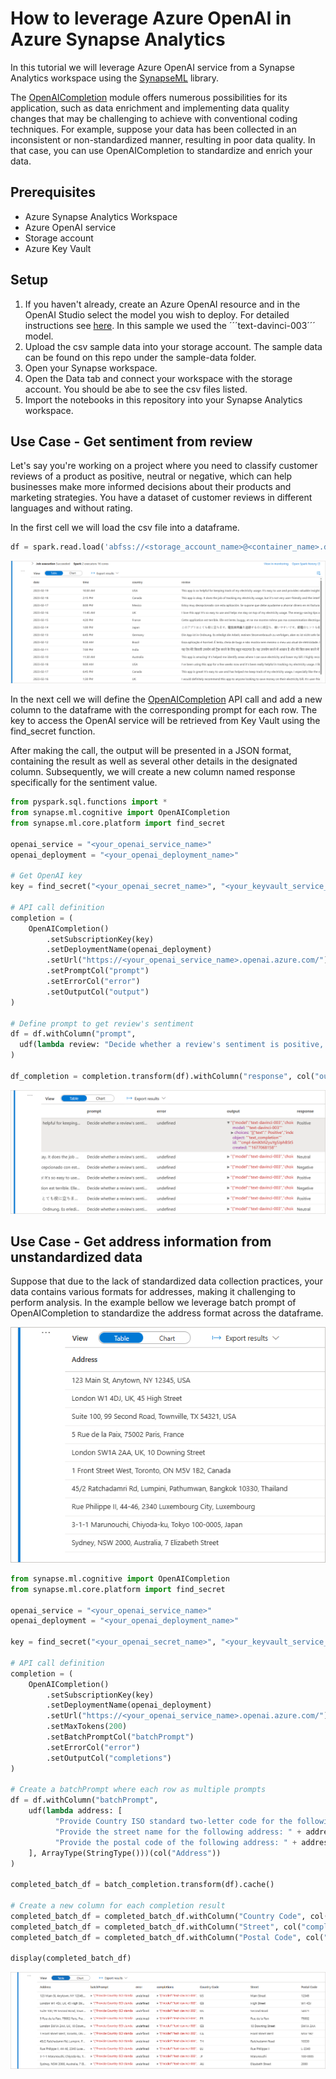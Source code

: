 # How to leverage Azure OpenAI in Azure Synapse Analytics

In this tutorial we will leverage Azure OpenAI service from a Synapse Analytics workspace using the [SynapseML](https://microsoft.github.io/SynapseML/docs/about/) library.

The [OpenAICompletion](https://mmlspark.blob.core.windows.net/docs/0.10.0/pyspark/synapse.ml.cognitive.html#module-synapse.ml.cognitive.OpenAICompletion) module offers numerous possibilities for its application, such as data enrichment and implementing data quality changes that may be challenging to achieve with conventional coding techniques. For example, suppose your data has been collected in an inconsistent or non-standardized manner, resulting in poor data quality. In that case, you can use OpenAICompletion to standardize and enrich your data.

## Prerequisites

- Azure Synapse Analytics Workspace
- Azure OpenAI service
- Storage account
- Azure Key Vault

## Setup

1. If you haven't already, create an Azure OpenAI resource and in the OpenAI Studio select the model you wish to deploy. For detailed instructions see [here](https://learn.microsoft.com/azure/cognitive-services/openai/how-to/create-resource?pivots=web-portal). In this sample we used the ´´´text-davinci-003´´´ model.
1. Upload the csv sample data into your storage account. The sample data can be found on this repo under the sample-data folder.
1. Open your Synapse workspace.
1. Open the Data tab and connect your workspace with the storage account. You should be abe to see the csv files listed.
1. Import the notebooks in this repository into your Synapse Analytics workspace.

## Use Case - Get sentiment from review

Let's say you're working on a project where you need to classify customer reviews of a product as positive, neutral or negative, which can help businesses make more informed decisions about their products and marketing strategies. You have a dataset of customer reviews in different languages and without rating.

In the first cell we will load the csv file into a dataframe.

```python
df = spark.read.load('abfss://<storage_account_name>@<container_name>.dfs.core.windows.net/reviews.csv', format='csv', header=True)
```

![load_df](images/load_df.png)

In the next cell we will define the [OpenAICompletion](https://mmlspark.blob.core.windows.net/docs/0.10.0/pyspark/synapse.ml.cognitive.html#module-synapse.ml.cognitive.OpenAICompletion) API call and add a new column to the dataframe with the corresponding prompt for each row. The key to access the OpenAI service will be retrieved from Key Vault using the find_secret function.

After making the call, the output will be presented in a JSON format, containing the result as well as several other details in the designated column. Subsequently, we will create a new column named response specifically for the sentiment value.

```python
from pyspark.sql.functions import *
from synapse.ml.cognitive import OpenAICompletion
from synapse.ml.core.platform import find_secret

openai_service = "<your_openai_service_name>"
openai_deployment = "<your_openai_deployment_name>"

# Get OpenAI key
key = find_secret("<your_openai_secret_name>", "<your_keyvault_service_name>")

# API call definition
completion = (
    OpenAICompletion()
        .setSubscriptionKey(key)
        .setDeploymentName(openai_deployment)
        .setUrl("https://<your_openai_service_name>.openai.azure.com/")
        .setPromptCol("prompt")
        .setErrorCol("error")
        .setOutputCol("output")
)

# Define prompt to get review's sentiment
df = df.withColumn("prompt", 
  udf(lambda review: "Decide whether a review's sentiment is positive, neutral, or negative. Review: " + review + " Sentiment: ", StringType())(col("review"))
)

df_completion = completion.transform(df).withColumn("response", col("output.choices.text").getItem(0))

```

![output_sentiment](images/output_sentiment.png)

## Use Case - Get address information from unstandardized data

Suppose that due to the lack of standardized data collection practices, your data contains various formats for addresses, making it challenging to perform analysis. In the example bellow we leverage batch prompt of OpenAICompletion to standardize the address format across the dataframe.

![address](images/address.png)

```python
from synapse.ml.cognitive import OpenAICompletion
from synapse.ml.core.platform import find_secret

openai_service = "<your_openai_service_name>"
openai_deployment = "<your_openai_deployment_name>"

key = find_secret("<your_openai_secret_name>", "<your_keyvault_service_name>")

# API call definition
completion = (
    OpenAICompletion()
        .setSubscriptionKey(key)
        .setDeploymentName(openai_deployment)
        .setUrl("https://<your_openai_service_name>.openai.azure.com/")
        .setMaxTokens(200)
        .setBatchPromptCol("batchPrompt")
        .setErrorCol("error")
        .setOutputCol("completions")
)

# Create a batchPrompt where each row as multiple prompts
df = df.withColumn("batchPrompt", 
    udf(lambda address: [
          "Provide Country ISO standard two-letter code for the following address: " + address,
          "Provide the street name for the following address: " + address,
          "Provide the postal code of the following address: " + address
    ], ArrayType(StringType()))(col("Address"))
)

completed_batch_df = batch_completion.transform(df).cache()

# Create a new column for each completion result
completed_batch_df = completed_batch_df.withColumn("Country Code", col("completions.choices.text").getItem(0))
completed_batch_df = completed_batch_df.withColumn("Street", col("completions.choices.text").getItem(1))
completed_batch_df = completed_batch_df.withColumn("Postal Code", col("completions.choices.text").getItem(2))

display(completed_batch_df)

```

![address_output](images/address_output.png)
